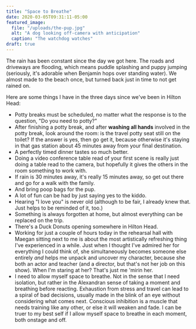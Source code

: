 ```yaml
---
title: "Space to Breathe"
date: 2020-03-05T09:31:11-05:00
featured_image:
  file: "/uploads/the-pup.jpg"
  alt: "A dog looking off-camera with anticipation"
  caption: "The watchdog watches"
draft: true
---
```


The rain has been constant since the day we got here. The roads and driveways are flooding, which means puddle splashing and puppy jumping (seriously, it's adorable when Benjamin hops over standing water). We almost made to the beach once, but turned back just in time to not get rained on.

Here are some things I have in the three days since we've been in Hilton Head:
<!--more-->
- Potty breaks must be scheduled, no matter what the response is to the question, "Do you need to potty?"
- After finishing a potty break, and after **washing all hands** involved in the potty break, look around the room: is the travel potty seat still on the toilet? If the answer is yes, then go get it, because otherwise it's staying in that gas station about 45 minutes away from your final destination.
- A perfectly timed dinner tastes so much better.
- Doing a video conference table read of your first scene is really just doing a table read to the camera, but hopefully it gives the others in the room something to work with.
- If rain is 30 minutes away, it's really 15 minutes away, so get out there and go for a walk with the family.
- And bring poop bags for the pup.
- A lot of fun can be had by just saying yes to the kiddo.
- Hearing "I love you" is never old (although to be fair, I already knew that. Just helps to be reminded of it, too.)
- Something is always forgotten at home, but almost everything can be replaced on the trip.
- There's a Duck Donuts opening somewhere in Hilton Head.
- Working for just a couple of hours today in the rehearsal hall with Maegan sitting next to me is about the most artistically refreshing thing I've experienced in a while. Just when I thought I've admired her for everything I could think of, she simultaneously becomes someone else entirely _and_ helps me unpack and uncover my character, because she both an actor and teacher (and a director, but that's not her job on this show). When I'm staring at her? That's just me 'mirin her.
- I need to allow myself space to breathe. Not in the sense that I need isolation, but rather in the Alexandran sense of taking a moment and breathing before reacting. Exhaustion from stress and travel can lead to a spiral of bad decisions, usually made in the blink of an eye without considering what comes next. Conscious inhibition is a muscle that needs training like any other, or else it will weaken and fade. I can be truer to my best self if I allow myself space to breathe in each moment, both onstage and off.